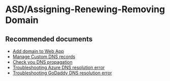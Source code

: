 <properties
	pageTitle="ASD/Assigning-Renewing-Removing Domain"
	description="ASD/Assigning-Renewing-Removing Domain"
	service="microsoft.asd"
	resource="asd"
	authors="shrahman"
	displayOrder=""
	selfHelpType="generic"
	supportTopicIds="32604401"
	resourceTags=""
	productPesIds="16513"
	cloudEnvironments="public"
/>

# ASD/Assigning-Renewing-Removing Domain

## **Recommended documents**

* [Add domain to Web App](https://docs.microsoft.com/azure/app-service/custom-dns-web-site-buydomains-web-app#assign-hostnames-to-web-app) 
* [Manage Custom DNS records](https://docs.microsoft.com/azure/app-service/custom-dns-web-site-buydomains-web-app#manage-custom-dns-records)
* [Check you DNS propagation](https://dnschecker.org/) 
* [Troubleshooting Azure DNS resolution error](https://docs.microsoft.com/azure/dns/dns-troubleshoot#i-cant-resolve-my-dns-record)
* [Troubleshooting GoDaddy DNS resolution error](https://www.godaddy.com/help/fixing-dns-issues-for-new-hosting-accounts-8415)
 